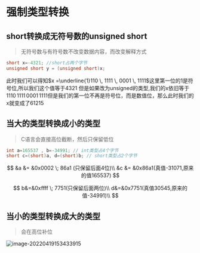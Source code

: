 # 强制类型转换

## short转换成无符号数的unsigned short

> 无符号数与有符号数不改变数据内容，而改变解释方式

```C
short x=-4321; //short占两个字节
unsigned short y = (unsigned short)x;
```

此时我们可以得知$x =\underline{1}110 \, 1111 \, 0001 \, 1111$这里第一位的1是符号位,所以我们这个值等于4321
但是如果改为unsigned的类型,我们的x依旧等于$1110 \,1111\,0001\,1111$但是我们的第一位不再是符号位，而是数值位，那么此时我们的x就变成了61215

## 当大的类型转换成小的类型

> C语言会直接高位截断，然后只保留低位

```C
int a=165537 , b=-34991; // int类型占4个字节
short c=(short)a, d=(short)b; // short类型占2个字节
```

$$
&a &= &0x0002 \; 86a1 (只保留后面4位)\\
&c &= &0x86a1(真值-31071,原来的值165537)
$$

$$
b&=&0xffff \; 7751(只保留后面两位)\\
d&=&0x7751(真值30545,原来的值-34991)\\
$$

## 当小的类型转换成大的类型

> 会在高位补位

![image-20220419153433915](https://pic.imgdb.cn/item/625e662f239250f7c566ba72.png)